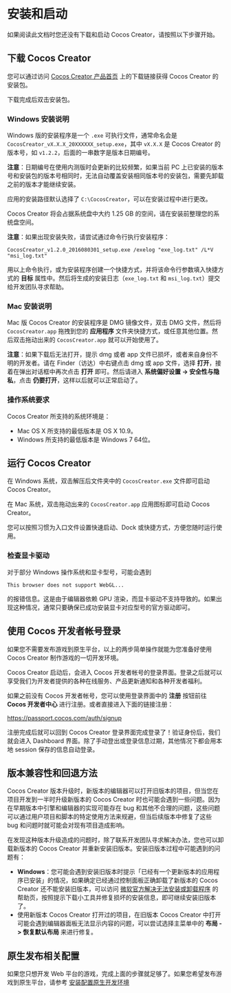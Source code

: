 # 安装和启动

如果阅读此文档时您还没有下载和启动 Cocos Creator，请按照以下步骤开始。

## 下载 Cocos Creator

您可以通过访问 [Cocos Creator 产品首页](https://www.cocos.com/creator/) 上的下载链接获得 Cocos Creator 的安装包。

下载完成后双击安装包。

### Windows 安装说明

Windows 版的安装程序是一个 `.exe` 可执行文件，通常命名会是 `CocosCreator_vX.X.X_20XXXXXX_setup.exe`，其中 `vX.X.X` 是 Cocos Creator 的版本号，如 `v1.2.2`，后面的一串数字是版本日期编号。

**注意**：日期编号在使用内测版时会更新的比较频繁，如果当前 PC 上已安装的版本号和安装包的版本号相同时，无法自动覆盖安装相同版本号的安装包，需要先卸载之前的版本才能继续安装。

应用的安装路径默认选择了 `C:\CocosCreator`，可以在安装过程中进行更改。

Cocos Creator 将会占据系统盘中大约 1.25 GB 的空间，请在安装前整理您的系统盘空间。

**注意**：如果出现安装失败，请尝试通过命令行执行安装程序：

```
CocosCreator_v1.2.0_2016080301_setup.exe /exelog "exe_log.txt" /L*V "msi_log.txt"
```

用以上命令执行，或为安装程序创建一个快捷方式，并将该命令行参数填入快捷方式的 **目标** 属性中。然后将生成的安装日志（`exe_log.txt` 和 `msi_log.txt`）提交给开发团队寻求帮助。

### Mac 安装说明

Mac 版 Cocos Creator 的安装程序是 DMG 镜像文件，双击 DMG 文件，然后将 `CocosCreator.app` 拖拽到您的 **应用程序** 文件夹快捷方式，或任意其他位置。然后双击拖动出来的 `CocosCreator.app` 就可以开始使用了。

**注意**：如果下载后无法打开，提示 dmg 或者 app 文件已损坏，或者来自身份不明的开发者。请在 Finder（访达）中右键点击 dmg 或 app 文件，选择 **打开**，接着在弹出对话框中再次点击 **打开** 即可。然后请进入 **系统偏好设置 -> 安全性与隐私**，点击 **仍要打开**，这样以后就可以正常启动了。

### 操作系统要求

Cocos Creator 所支持的系统环境是：

- Mac OS X 所支持的最低版本是 OS X 10.9。
- Windows 所支持的最低版本是 Windows 7 64位。

## 运行 Cocos Creator

在 Windows 系统，双击解压后文件夹中的 `CocosCreator.exe` 文件即可启动 Cocos Creator。

在 Mac 系统，双击拖动出来的 `CocosCreator.app` 应用图标即可启动 Cocos Creator。

您可以按照习惯为入口文件设置快速启动、Dock 或快捷方式，方便您随时运行使用。

### 检查显卡驱动

对于部分 Windows 操作系统和显卡型号，可能会遇到

```
This browser does not support WebGL...
```

的报错信息。这是由于编辑器依赖 GPU 渲染，而显卡驱动不支持导致的。如果出现这种情况，通常只要确保已成功安装显卡对应型号的官方驱动即可。

## 使用 Cocos 开发者帐号登录

如果您不需要发布游戏到原生平台，以上的两步简单操作就能为您准备好使用 Cocos Creator 制作游戏的一切开发环境。

Cocos Creator 启动后，会进入 Cocos 开发者帐号的登录界面。登录之后就可以享受我们为开发者提供的各种在线服务、产品更新通知和各种开发者福利。

如果之前没有 Cocos 开发者帐号，您可以使用登录界面中的 **注册** 按钮前往 **Cocos 开发者中心** 进行注册。或者直接进入下面的链接注册：

<https://passport.cocos.com/auth/signup>

注册完成后就可以回到 Cocos Creator 登录界面完成登录了！验证身份后，我们就会进入 Dashboard 界面。除了手动登出或登录信息过期，其他情况下都会用本地 session 保存的信息自动登录。

## 版本兼容性和回退方法

Cocos Creator 版本升级时，新版本的编辑器可以打开旧版本的项目，但当您在项目开发到一半时升级新版本的 Cocos Creator 时也可能会遇到一些问题。因为在早期版本中引擎和编辑器的实现可能存在 bug 和其他不合理的问题，这些问题可以通过用户项目和脚本的特定使用方法来规避，但当后续版本中修复了这些 bug 和问题时就可能会对现有项目造成影响。

在发现这种版本升级造成的问题时，除了联系开发团队寻求解决办法，您也可以卸载新版本的 Cocos Creator 并重新安装旧版本。安装旧版本过程中可能遇到的问题有：

- **Windows**：您可能会遇到安装旧版本时提示「已经有一个更新版本的应用程序已安装」的情况，如果确定已经通过控制面板正确卸载了新版本的 Cocos Creator 还不能安装旧版本，可以访问 [微软官方解决无法安装或卸载程序](https://support.microsoft.com/en-us/help/17588/fix-problems-that-block-programs-from-being-installed-or-removed) 的帮助页，按照提示下载小工具并修复损坏的安装信息，即可继续安装旧版本了。
- 使用新版本 Cocos Creator 打开过的项目，在旧版本 Cocos Creator 中打开可能会遇到编辑器面板无法显示内容的问题，可以尝试选择主菜单中的 **布局 -> 恢复默认布局** 来进行修复。

## 原生发布相关配置

如果您只想开发 Web 平台的游戏，完成上面的步骤就足够了。如果您希望发布游戏到原生平台，请参考 [安装配置原生开发环境](../publish/setup-native-development.md)
